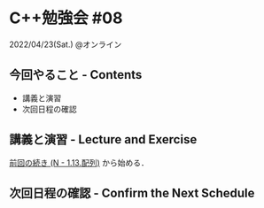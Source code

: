 # C++勉強会 #08

2022/04/23(Sat.) @オンライン

## 今回やること - Contents

- 講義と演習
- 次回日程の確認

## 講義と演習 - Lecture and Exercise

[前回の続き (N - 1.13.配列)](https://atcoder.jp/contests/apg4b/tasks/APG4b_n) から始める．

## 次回日程の確認 - Confirm the Next Schedule
